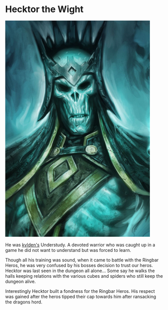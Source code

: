 # Hecktor the Wight
<img class="float-left h-96 mr-8 mb-8 rounded"   src="https://raw.githubusercontent.com/DiscoverTec/anExperiment/main/eberron-by-night/images/characters/hecktor.png"/>

He was [kylden's](/eberron-by-night/npc/kylden-vastadd) Understudy. A devoted warrior who was caught up in a game he did not want to understand but was forced to learn. 

Though all his training was sound, when it came to battle with the Ringbar Heros, he was very confused by his bosses decision to trust our heros. Hecktor was last seen in the dungeon all alone...  Some say he walks the halls keeping relations with the various cubes and spiders who still keep the dungeon alive.

Interestingly Hecktor built a fondness for the Ringbar Heros.  His respect was gained after the heros tipped their cap towards him after ransacking the dragons hord.

<div class="clear-both"></div>
